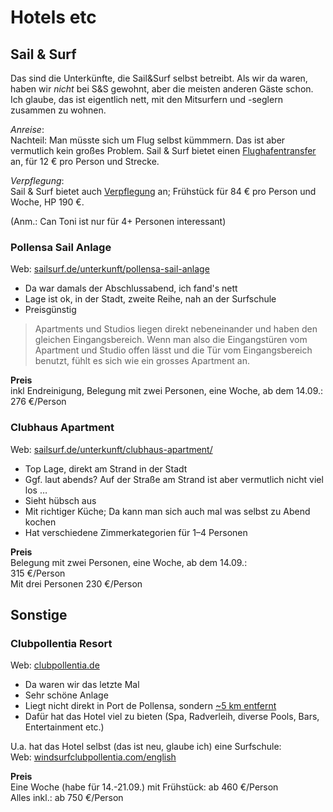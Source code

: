﻿# Hotels etc

## Sail & Surf
Das sind die Unterkünfte, die Sail&Surf selbst betreibt.
Als wir da waren, haben wir *nicht* bei S&S gewohnt, aber die meisten anderen Gäste schon.
Ich glaube, das ist eigentlich nett, mit den Mitsurfern und -seglern zusammen zu wohnen.

*Anreise*:  
Nachteil: Man müsste sich um Flug selbst kümmmern. 
Das ist aber vermutlich kein großes Problem.
Sail & Surf bietet einen [Flughafentransfer](http://www.sailsurf.de/service/anreise/flughafentransfer.html "Anreise/Flughafentransfer") an, für 12 € pro Person und Strecke.

*Verpflegung*:  
Sail & Surf bietet auch [Verpflegung](http://www.sailsurf.de/unterkunft/verpflegung2.html "Unterkunft/Verpflegung") an; 
Frühstück für 84 € pro Person und Woche, HP 190 €.

(Anm.: Can Toni ist nur für 4+ Personen interessant)

### Pollensa Sail Anlage
Web: [sailsurf.de/unterkunft/pollensa-sail-anlage](http://www.sailsurf.de/unterkunft/pollensa-sail-anlage/ "Sail & Surf Anlage")
 * Da war damals der Abschlussabend, ich fand's nett
 * Lage ist ok, in der Stadt, zweite Reihe, nah an der Surfschule
 * Preisgünstig

> Apartments und Studios liegen direkt nebeneinander und haben den gleichen Eingangsbereich. Wenn man also die Eingangstüren vom Apartment und Studio offen lässt und die Tür vom Eingangsbereich benutzt, fühlt es sich wie ein grosses Apartment an. 

__Preis__  
inkl Endreinigung, Belegung mit zwei Personen, eine Woche, ab dem 14.09.:  
276 €/Person

### Clubhaus Apartment
Web: [sailsurf.de/unterkunft/clubhaus-apartment/](http://www.sailsurf.de/unterkunft/clubhaus-apartment/ "Sail & Surf Clubhaus")
 * Top Lage, direkt am Strand in der Stadt
 * Ggf. laut abends? Auf der Straße am Strand ist aber vermutlich nicht viel los …
 * Sieht hübsch aus
 * Mit richtiger Küche; Da kann man sich auch mal was selbst zu Abend kochen
 * Hat verschiedene Zimmerkategorien für 1–4 Personen

__Preis__  
Belegung mit zwei Personen, eine Woche, ab dem 14.09.:  
315 €/Person  
Mit drei Personen 230 €/Person

## Sonstige

### Clubpollentia Resort
Web: [clubpollentia.de](https://www.clubpollentia.de/de/ "Clubpollentia (de)")
 * Da waren wir das letzte Mal
 * Sehr schöne Anlage
 * Liegt nicht direkt in Port de Pollensa, sondern [~5 km entfernt](https://www.openstreetmap.org/directions?engine=fossgis_osrm_foot&route=39.8638%2C3.0924%3B39.9017%2C3.0802#map=14/39.8829/3.0747 "OSM: Club Pollentia, Ma-2220, Port d'Alcúdia nach Surf and Sail")
 * Dafür hat das Hotel viel zu bieten (Spa, Radverleih, diverse Pools, Bars, Entertainment etc.)

U.a. hat das Hotel selbst (das ist neu, glaube ich) eine Surfschule:  
Web: [windsurfclubpollentia.com/english](http://www.windsurfclubpollentia.com/english.htm "Windsurfclub Pollentia")

__Preis__  
Eine Woche (habe für 14.-21.09.) mit Frühstück: 
ab 460 €/Person  
Alles inkl.: ab 750 €/Person

